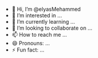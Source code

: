 - 👋 Hi, I’m @elyasMehammed
- 👀 I’m interested in ...
- 🌱 I’m currently learning ...
- 💞️ I’m looking to collaborate on ...
- 📫 How to reach me ...
- 😄 Pronouns: ...
- ⚡ Fun fact: ...

<!---
elyasMehammed/elyasMehammed is a ✨ special ✨ repository because its `README.md` (this file) appears on your GitHub profile.
You can click the Preview link to take a look at your changes.
--->
